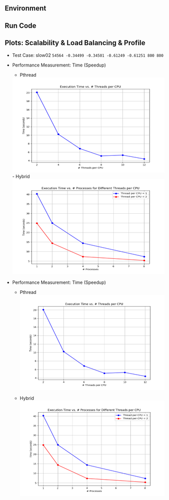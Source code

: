 ## Environment

## Run Code

## Plots: Scalability & Load Balancing & Profile
- Test Case: slow02 `54564 -0.34499 -0.34501 -0.61249 -0.61251 800 800`

- Performance Measurement: Time (Speedup)
    - Pthread
    <img src="image/pthread.png" alt="Image description" width="500" height="300">
    - Hybrid
    <img src="image/hybrid.png" alt="Image description" width="500" height="300">

- Performance Measurement: Time (Speedup)
    - Pthread
      <img src="image/pthread.png" alt="Pthread Image" width="500" height="300">
      
    - Hybrid
      <img src="image/hybrid.png" alt="Hybrid Image" width="500" height="300">



